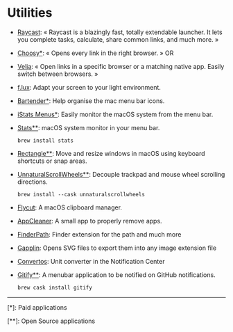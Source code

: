 # Utilities

- [Raycast](https://www.raycast.com/): « Raycast is a blazingly fast, totally extendable launcher. It lets you complete tasks, calculate, share common links, and much more. »

- [Choosy*](https://www.choosyosx.com/): « Opens every link in the right browser. » OR

- [Velja](https://apps.apple.com/us/app/velja/id1607635845): « Open links in a specific browser or a matching native app. Easily switch between browsers. »

- [f.lux](https://justgetflux.com/): Adapt your screen to your light environment.

- [Bartender*](https://www.macbartender.com/): Help organise the mac menu bar icons.

- [iStats Menus*](https://bjango.com/mac/istatmenus/): Easily monitor the macOS system from the menu bar.

- [Stats**](https://github.com/exelban/stats): macOS system monitor in your menu bar.
  ```shell
  brew install stats
  ```

- [Rectangle**](https://rectangleapp.com/): Move and resize windows in macOS using keyboard shortcuts or snap areas.

- [UnnaturalScrollWheels**](https://github.com/ther0n/UnnaturalScrollWheels): Decouple trackpad and mouse wheel scrolling directions. 
  ```shell
  brew install --cask unnaturalscrollwheels
  ```

- [Flycut](https://apps.apple.com/us/app/flycut-clipboard-manager/id442160987?mt=12): A macOS clipboard manager.

- [AppCleaner](https://freemacsoft.net/appcleaner/): A small app to properly remove apps.

- [FinderPath](https://bahoom.com/finderpath/): Finder extension for the path and much more

- [Gapplin](https://apps.apple.com/app/coteditor/id768053424?ign-mpt=uo%3D8): Opens SVG files to export them into any image extension file

- [Convertos](https://apps.apple.com/us/app/convertos-unit-converter-widget/id933651245?ls=1&mt=12): Unit converter in the Notification Center

- [Gitify**](https://www.gitify.io/): A menubar application to be notified on GitHub notifications.
  ```sh
  brew cask install gitify
  ```

---
[*]: Paid applications

[**]: Open Source applications
